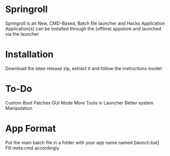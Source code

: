 # Springroll
Springroll is an New, CMD-Based, Batch file launcher and Hacks Application
Application(s) can be installed through the (offline) appstore and launched
via the launcher
# Installation
Download the lates release zip, extract it
and follow the instructions inside!
# To-Do
Custom Boot Patches
GUI Mode
More Tools in Launcher
Better system Manipulation
# App Format
Put the main batch file in a folder with your app name
named [launch.bat]
Fill meta.cmd accordingly
